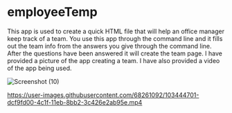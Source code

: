 # employeeTemp
This app is used to create a quick HTML file that will help an office manager keep track of a team. 
You use this app through the command line and it fills out the team info from the answers you give through the command line.
After the questions have been answered it will create the team page.
I have provided a picture of the app creating a team.
I have also provided a video of the app being used.

![Screenshot (10)](https://user-images.githubusercontent.com/68261092/103444245-b89c2180-4c1b-11eb-896f-fa76677b3555.png)


https://user-images.githubusercontent.com/68261092/103444701-dcf9fd00-4c1f-11eb-8bb2-3c426e2ab95e.mp4
